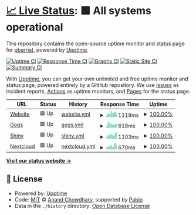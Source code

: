 # [📈 Live Status](https://pbarriat.github.io/elic-status): <!--live status--> **🟩 All systems operational**

This repository contains the open-source uptime monitor and status page for [pbarriat](https://pbarriat.github.io/elic-status), powered by [Upptime](https://github.com/upptime/upptime).

[![Uptime CI](https://github.com/pbarriat/elic-status/workflows/Uptime%20CI/badge.svg)](https://github.com/pbarriat/elic-status/actions?query=workflow%3A%22Uptime+CI%22)
[![Response Time CI](https://github.com/pbarriat/elic-status/workflows/Response%20Time%20CI/badge.svg)](https://github.com/pbarriat/elic-status/actions?query=workflow%3A%22Response+Time+CI%22)
[![Graphs CI](https://github.com/pbarriat/elic-status/workflows/Graphs%20CI/badge.svg)](https://github.com/pbarriat/elic-status/actions?query=workflow%3A%22Graphs+CI%22)
[![Static Site CI](https://github.com/pbarriat/elic-status/workflows/Static%20Site%20CI/badge.svg)](https://github.com/pbarriat/elic-status/actions?query=workflow%3A%22Static+Site+CI%22)
[![Summary CI](https://github.com/pbarriat/elic-status/workflows/Summary%20CI/badge.svg)](https://github.com/pbarriat/elic-status/actions?query=workflow%3A%22Summary+CI%22)

With [Upptime](https://upptime.js.org), you can get your own unlimited and free uptime monitor and status page, powered entirely by a GitHub repository. We use [Issues](https://github.com/pbarriat/elic-status/issues) as incident reports, [Actions](https://github.com/pbarriat/elic-status/actions) as uptime monitors, and [Pages](https://pbarriat.github.io/elic-status) for the status page.

<!--start: status pages-->
<!-- This summary is generated by Upptime (https://github.com/upptime/upptime) -->
<!-- Do not edit this manually, your changes will be overwritten -->
<!-- prettier-ignore -->
| URL | Status | History | Response Time | Uptime |
| --- | ------ | ------- | ------------- | ------ |
| <img alt="" src="https://icons.duckduckgo.com/ip3/www.elic.ucl.ac.be.ico" height="13"> [Website](https://www.elic.ucl.ac.be) | 🟩 Up | [website.yml](https://github.com/pbarriat/elic-status/commits/HEAD/history/website.yml) | <details><summary><img alt="Response time graph" src="./graphs/website/response-time-week.png" height="20"> 1119ms</summary><br><a href="https://pbarriat.github.io/elic-status/history/website"><img alt="Response time 1119" src="https://img.shields.io/endpoint?url=https%3A%2F%2Fraw.githubusercontent.com%2Fpbarriat%2Felic-status%2FHEAD%2Fapi%2Fwebsite%2Fresponse-time.json"></a><br><a href="https://pbarriat.github.io/elic-status/history/website"><img alt="24-hour response time 1119" src="https://img.shields.io/endpoint?url=https%3A%2F%2Fraw.githubusercontent.com%2Fpbarriat%2Felic-status%2FHEAD%2Fapi%2Fwebsite%2Fresponse-time-day.json"></a><br><a href="https://pbarriat.github.io/elic-status/history/website"><img alt="7-day response time 1119" src="https://img.shields.io/endpoint?url=https%3A%2F%2Fraw.githubusercontent.com%2Fpbarriat%2Felic-status%2FHEAD%2Fapi%2Fwebsite%2Fresponse-time-week.json"></a><br><a href="https://pbarriat.github.io/elic-status/history/website"><img alt="30-day response time 1119" src="https://img.shields.io/endpoint?url=https%3A%2F%2Fraw.githubusercontent.com%2Fpbarriat%2Felic-status%2FHEAD%2Fapi%2Fwebsite%2Fresponse-time-month.json"></a><br><a href="https://pbarriat.github.io/elic-status/history/website"><img alt="1-year response time 1119" src="https://img.shields.io/endpoint?url=https%3A%2F%2Fraw.githubusercontent.com%2Fpbarriat%2Felic-status%2FHEAD%2Fapi%2Fwebsite%2Fresponse-time-year.json"></a></details> | <details><summary><a href="https://pbarriat.github.io/elic-status/history/website">100.00%</a></summary><a href="https://pbarriat.github.io/elic-status/history/website"><img alt="All-time uptime 100.00%" src="https://img.shields.io/endpoint?url=https%3A%2F%2Fraw.githubusercontent.com%2Fpbarriat%2Felic-status%2FHEAD%2Fapi%2Fwebsite%2Fuptime.json"></a><br><a href="https://pbarriat.github.io/elic-status/history/website"><img alt="24-hour uptime 100.00%" src="https://img.shields.io/endpoint?url=https%3A%2F%2Fraw.githubusercontent.com%2Fpbarriat%2Felic-status%2FHEAD%2Fapi%2Fwebsite%2Fuptime-day.json"></a><br><a href="https://pbarriat.github.io/elic-status/history/website"><img alt="7-day uptime 100.00%" src="https://img.shields.io/endpoint?url=https%3A%2F%2Fraw.githubusercontent.com%2Fpbarriat%2Felic-status%2FHEAD%2Fapi%2Fwebsite%2Fuptime-week.json"></a><br><a href="https://pbarriat.github.io/elic-status/history/website"><img alt="30-day uptime 100.00%" src="https://img.shields.io/endpoint?url=https%3A%2F%2Fraw.githubusercontent.com%2Fpbarriat%2Felic-status%2FHEAD%2Fapi%2Fwebsite%2Fuptime-month.json"></a><br><a href="https://pbarriat.github.io/elic-status/history/website"><img alt="1-year uptime 100.00%" src="https://img.shields.io/endpoint?url=https%3A%2F%2Fraw.githubusercontent.com%2Fpbarriat%2Felic-status%2FHEAD%2Fapi%2Fwebsite%2Fuptime-year.json"></a></details>
| <img alt="" src="https://icons.duckduckgo.com/ip3/gogs.elic.ucl.ac.be.ico" height="13"> [Gogs](https://gogs.elic.ucl.ac.be) | 🟩 Up | [gogs.yml](https://github.com/pbarriat/elic-status/commits/HEAD/history/gogs.yml) | <details><summary><img alt="Response time graph" src="./graphs/gogs/response-time-week.png" height="20"> 618ms</summary><br><a href="https://pbarriat.github.io/elic-status/history/gogs"><img alt="Response time 618" src="https://img.shields.io/endpoint?url=https%3A%2F%2Fraw.githubusercontent.com%2Fpbarriat%2Felic-status%2FHEAD%2Fapi%2Fgogs%2Fresponse-time.json"></a><br><a href="https://pbarriat.github.io/elic-status/history/gogs"><img alt="24-hour response time 618" src="https://img.shields.io/endpoint?url=https%3A%2F%2Fraw.githubusercontent.com%2Fpbarriat%2Felic-status%2FHEAD%2Fapi%2Fgogs%2Fresponse-time-day.json"></a><br><a href="https://pbarriat.github.io/elic-status/history/gogs"><img alt="7-day response time 618" src="https://img.shields.io/endpoint?url=https%3A%2F%2Fraw.githubusercontent.com%2Fpbarriat%2Felic-status%2FHEAD%2Fapi%2Fgogs%2Fresponse-time-week.json"></a><br><a href="https://pbarriat.github.io/elic-status/history/gogs"><img alt="30-day response time 618" src="https://img.shields.io/endpoint?url=https%3A%2F%2Fraw.githubusercontent.com%2Fpbarriat%2Felic-status%2FHEAD%2Fapi%2Fgogs%2Fresponse-time-month.json"></a><br><a href="https://pbarriat.github.io/elic-status/history/gogs"><img alt="1-year response time 618" src="https://img.shields.io/endpoint?url=https%3A%2F%2Fraw.githubusercontent.com%2Fpbarriat%2Felic-status%2FHEAD%2Fapi%2Fgogs%2Fresponse-time-year.json"></a></details> | <details><summary><a href="https://pbarriat.github.io/elic-status/history/gogs">100.00%</a></summary><a href="https://pbarriat.github.io/elic-status/history/gogs"><img alt="All-time uptime 100.00%" src="https://img.shields.io/endpoint?url=https%3A%2F%2Fraw.githubusercontent.com%2Fpbarriat%2Felic-status%2FHEAD%2Fapi%2Fgogs%2Fuptime.json"></a><br><a href="https://pbarriat.github.io/elic-status/history/gogs"><img alt="24-hour uptime 100.00%" src="https://img.shields.io/endpoint?url=https%3A%2F%2Fraw.githubusercontent.com%2Fpbarriat%2Felic-status%2FHEAD%2Fapi%2Fgogs%2Fuptime-day.json"></a><br><a href="https://pbarriat.github.io/elic-status/history/gogs"><img alt="7-day uptime 100.00%" src="https://img.shields.io/endpoint?url=https%3A%2F%2Fraw.githubusercontent.com%2Fpbarriat%2Felic-status%2FHEAD%2Fapi%2Fgogs%2Fuptime-week.json"></a><br><a href="https://pbarriat.github.io/elic-status/history/gogs"><img alt="30-day uptime 100.00%" src="https://img.shields.io/endpoint?url=https%3A%2F%2Fraw.githubusercontent.com%2Fpbarriat%2Felic-status%2FHEAD%2Fapi%2Fgogs%2Fuptime-month.json"></a><br><a href="https://pbarriat.github.io/elic-status/history/gogs"><img alt="1-year uptime 100.00%" src="https://img.shields.io/endpoint?url=https%3A%2F%2Fraw.githubusercontent.com%2Fpbarriat%2Felic-status%2FHEAD%2Fapi%2Fgogs%2Fuptime-year.json"></a></details>
| <img alt="" src="https://icons.duckduckgo.com/ip3/shiny.elic.ucl.ac.be.ico" height="13"> [Shiny](https://shiny.elic.ucl.ac.be) | 🟩 Up | [shiny.yml](https://github.com/pbarriat/elic-status/commits/HEAD/history/shiny.yml) | <details><summary><img alt="Response time graph" src="./graphs/shiny/response-time-week.png" height="20"> 1103ms</summary><br><a href="https://pbarriat.github.io/elic-status/history/shiny"><img alt="Response time 1103" src="https://img.shields.io/endpoint?url=https%3A%2F%2Fraw.githubusercontent.com%2Fpbarriat%2Felic-status%2FHEAD%2Fapi%2Fshiny%2Fresponse-time.json"></a><br><a href="https://pbarriat.github.io/elic-status/history/shiny"><img alt="24-hour response time 1103" src="https://img.shields.io/endpoint?url=https%3A%2F%2Fraw.githubusercontent.com%2Fpbarriat%2Felic-status%2FHEAD%2Fapi%2Fshiny%2Fresponse-time-day.json"></a><br><a href="https://pbarriat.github.io/elic-status/history/shiny"><img alt="7-day response time 1103" src="https://img.shields.io/endpoint?url=https%3A%2F%2Fraw.githubusercontent.com%2Fpbarriat%2Felic-status%2FHEAD%2Fapi%2Fshiny%2Fresponse-time-week.json"></a><br><a href="https://pbarriat.github.io/elic-status/history/shiny"><img alt="30-day response time 1103" src="https://img.shields.io/endpoint?url=https%3A%2F%2Fraw.githubusercontent.com%2Fpbarriat%2Felic-status%2FHEAD%2Fapi%2Fshiny%2Fresponse-time-month.json"></a><br><a href="https://pbarriat.github.io/elic-status/history/shiny"><img alt="1-year response time 1103" src="https://img.shields.io/endpoint?url=https%3A%2F%2Fraw.githubusercontent.com%2Fpbarriat%2Felic-status%2FHEAD%2Fapi%2Fshiny%2Fresponse-time-year.json"></a></details> | <details><summary><a href="https://pbarriat.github.io/elic-status/history/shiny">100.00%</a></summary><a href="https://pbarriat.github.io/elic-status/history/shiny"><img alt="All-time uptime 100.00%" src="https://img.shields.io/endpoint?url=https%3A%2F%2Fraw.githubusercontent.com%2Fpbarriat%2Felic-status%2FHEAD%2Fapi%2Fshiny%2Fuptime.json"></a><br><a href="https://pbarriat.github.io/elic-status/history/shiny"><img alt="24-hour uptime 100.00%" src="https://img.shields.io/endpoint?url=https%3A%2F%2Fraw.githubusercontent.com%2Fpbarriat%2Felic-status%2FHEAD%2Fapi%2Fshiny%2Fuptime-day.json"></a><br><a href="https://pbarriat.github.io/elic-status/history/shiny"><img alt="7-day uptime 100.00%" src="https://img.shields.io/endpoint?url=https%3A%2F%2Fraw.githubusercontent.com%2Fpbarriat%2Felic-status%2FHEAD%2Fapi%2Fshiny%2Fuptime-week.json"></a><br><a href="https://pbarriat.github.io/elic-status/history/shiny"><img alt="30-day uptime 100.00%" src="https://img.shields.io/endpoint?url=https%3A%2F%2Fraw.githubusercontent.com%2Fpbarriat%2Felic-status%2FHEAD%2Fapi%2Fshiny%2Fuptime-month.json"></a><br><a href="https://pbarriat.github.io/elic-status/history/shiny"><img alt="1-year uptime 100.00%" src="https://img.shields.io/endpoint?url=https%3A%2F%2Fraw.githubusercontent.com%2Fpbarriat%2Felic-status%2FHEAD%2Fapi%2Fshiny%2Fuptime-year.json"></a></details>
| <img alt="" src="https://icons.duckduckgo.com/ip3/nextcloud.elic.ucl.ac.be.ico" height="13"> [Nextcloud](https://nextcloud.elic.ucl.ac.be) | 🟩 Up | [nextcloud.yml](https://github.com/pbarriat/elic-status/commits/HEAD/history/nextcloud.yml) | <details><summary><img alt="Response time graph" src="./graphs/nextcloud/response-time-week.png" height="20"> 670ms</summary><br><a href="https://pbarriat.github.io/elic-status/history/nextcloud"><img alt="Response time 670" src="https://img.shields.io/endpoint?url=https%3A%2F%2Fraw.githubusercontent.com%2Fpbarriat%2Felic-status%2FHEAD%2Fapi%2Fnextcloud%2Fresponse-time.json"></a><br><a href="https://pbarriat.github.io/elic-status/history/nextcloud"><img alt="24-hour response time 670" src="https://img.shields.io/endpoint?url=https%3A%2F%2Fraw.githubusercontent.com%2Fpbarriat%2Felic-status%2FHEAD%2Fapi%2Fnextcloud%2Fresponse-time-day.json"></a><br><a href="https://pbarriat.github.io/elic-status/history/nextcloud"><img alt="7-day response time 670" src="https://img.shields.io/endpoint?url=https%3A%2F%2Fraw.githubusercontent.com%2Fpbarriat%2Felic-status%2FHEAD%2Fapi%2Fnextcloud%2Fresponse-time-week.json"></a><br><a href="https://pbarriat.github.io/elic-status/history/nextcloud"><img alt="30-day response time 670" src="https://img.shields.io/endpoint?url=https%3A%2F%2Fraw.githubusercontent.com%2Fpbarriat%2Felic-status%2FHEAD%2Fapi%2Fnextcloud%2Fresponse-time-month.json"></a><br><a href="https://pbarriat.github.io/elic-status/history/nextcloud"><img alt="1-year response time 670" src="https://img.shields.io/endpoint?url=https%3A%2F%2Fraw.githubusercontent.com%2Fpbarriat%2Felic-status%2FHEAD%2Fapi%2Fnextcloud%2Fresponse-time-year.json"></a></details> | <details><summary><a href="https://pbarriat.github.io/elic-status/history/nextcloud">100.00%</a></summary><a href="https://pbarriat.github.io/elic-status/history/nextcloud"><img alt="All-time uptime 100.00%" src="https://img.shields.io/endpoint?url=https%3A%2F%2Fraw.githubusercontent.com%2Fpbarriat%2Felic-status%2FHEAD%2Fapi%2Fnextcloud%2Fuptime.json"></a><br><a href="https://pbarriat.github.io/elic-status/history/nextcloud"><img alt="24-hour uptime 100.00%" src="https://img.shields.io/endpoint?url=https%3A%2F%2Fraw.githubusercontent.com%2Fpbarriat%2Felic-status%2FHEAD%2Fapi%2Fnextcloud%2Fuptime-day.json"></a><br><a href="https://pbarriat.github.io/elic-status/history/nextcloud"><img alt="7-day uptime 100.00%" src="https://img.shields.io/endpoint?url=https%3A%2F%2Fraw.githubusercontent.com%2Fpbarriat%2Felic-status%2FHEAD%2Fapi%2Fnextcloud%2Fuptime-week.json"></a><br><a href="https://pbarriat.github.io/elic-status/history/nextcloud"><img alt="30-day uptime 100.00%" src="https://img.shields.io/endpoint?url=https%3A%2F%2Fraw.githubusercontent.com%2Fpbarriat%2Felic-status%2FHEAD%2Fapi%2Fnextcloud%2Fuptime-month.json"></a><br><a href="https://pbarriat.github.io/elic-status/history/nextcloud"><img alt="1-year uptime 100.00%" src="https://img.shields.io/endpoint?url=https%3A%2F%2Fraw.githubusercontent.com%2Fpbarriat%2Felic-status%2FHEAD%2Fapi%2Fnextcloud%2Fuptime-year.json"></a></details>

<!--end: status pages-->

[**Visit our status website →**](https://pbarriat.github.io/elic-status)

## 📄 License

- Powered by: [Upptime](https://github.com/upptime/upptime)
- Code: [MIT](./LICENSE) © [Anand Chowdhary](https://anandchowdhary.com), supported by [Pabio](https://pabio.com)
- Data in the `./history` directory: [Open Database License](https://opendatacommons.org/licenses/odbl/1-0/)
